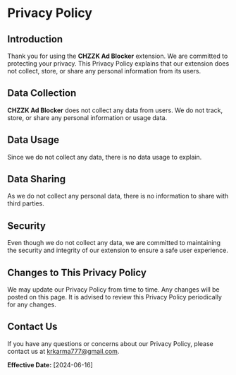 # Privacy Policy

## Introduction

Thank you for using the **CHZZK Ad Blocker** extension. We are committed to protecting your privacy. This Privacy Policy explains that our extension does not collect, store, or share any personal information from its users.

## Data Collection

**CHZZK Ad Blocker** does not collect any data from users. We do not track, store, or share any personal information or usage data.

## Data Usage

Since we do not collect any data, there is no data usage to explain.

## Data Sharing

As we do not collect any personal data, there is no information to share with third parties.

## Security

Even though we do not collect any data, we are committed to maintaining the security and integrity of our extension to ensure a safe user experience.

## Changes to This Privacy Policy

We may update our Privacy Policy from time to time. Any changes will be posted on this page. It is advised to review this Privacy Policy periodically for any changes.

## Contact Us

If you have any questions or concerns about our Privacy Policy, please contact us at [krkarma777@gmail.com](mailto:krkarma777@gmail.com).

**Effective Date:** [2024-06-16]